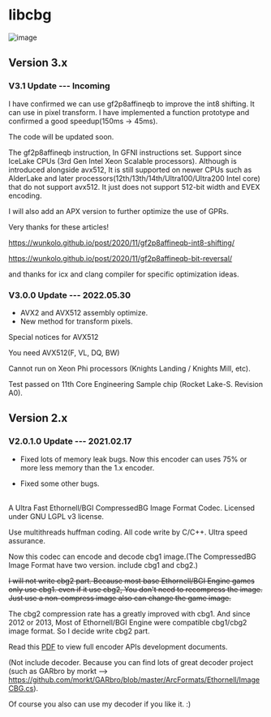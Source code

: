 # libcbg

![image](https://i.loli.net/2020/09/06/gi4PxlFknpwZbYC.png)

## Version 3.x
### V3.1 Update --- Incoming
I have confirmed we can use gf2p8affineqb to improve the int8 shifting. It can use in pixel transform. I have implemented a function prototype and confirmed a good speedup(150ms -> 45ms).

The code will be updated soon. 

The gf2p8affineqb instruction, In GFNI instructions set. Support since IceLake CPUs (3rd Gen Intel Xeon Scalable processors). Although is introduced alongside avx512, It is still supported on newer CPUs such as AlderLake and later processors(12th/13th/14th/Ultra100/Ultra200 Intel core) that do not support avx512. It just does not support 512-bit width and EVEX encoding.

I will also add an APX version to further optimize the use of GPRs.

Very thanks for these articles!

https://wunkolo.github.io/post/2020/11/gf2p8affineqb-int8-shifting/

https://wunkolo.github.io/post/2020/11/gf2p8affineqb-bit-reversal/

and thanks for icx and clang compiler for specific optimization ideas.
### V3.0.0 Update --- 2022.05.30

* AVX2 and AVX512 assembly optimize.
* New method for transform pixels.

Special notices for AVX512

You need AVX512(F, VL, DQ, BW)

Cannot run on Xeon Phi processors (Knights Landing / Knights Mill, etc).

Test passed on 11th Core Engineering Sample chip (Rocket Lake-S. Revision A0). 

## Version 2.x

### V2.0.1.0 Update --- 2021.02.17

* Fixed lots of memory leak bugs. Now this encoder can uses 75% or more less memory than the 1.x encoder.

* Fixed some other bugs.

<br>
A Ultra Fast Ethornell/BGI CompressedBG Image Format Codec. Licensed under GNU LGPL v3 license.

Use multithreads huffman coding. All code write by C/C++. Ultra speed assurance.

Now this codec can encode and decode cbg1 image.(The CompressedBG Image Format have two version. include cbg1 and cbg2.)

~~I will not write cbg2 part. Because most base Ethornell/BGI Engine games only use cbg1. even if it use cbg2, You don't need to recompress the image. Just use a non-compress image also can change the game image.~~

The cbg2 compression rate has a greatly improved with cbg1. And since 2012 or 2013, Most of Ethornell/BGI Engine were compatible cbg1/cbg2 image format. So I decide write cbg2 part.

Read this [PDF](https://github.com/copper187/libcbg/blob/master/libcbgDevelopmentDocumentsV4.pdf) to view full encoder APIs development documents.

(Not include decoder. Because you can find lots of great decoder project (such as GARbro by morkt --> https://github.com/morkt/GARbro/blob/master/ArcFormats/Ethornell/ImageCBG.cs). 

Of course you also can use my decoder if you like it. :)

